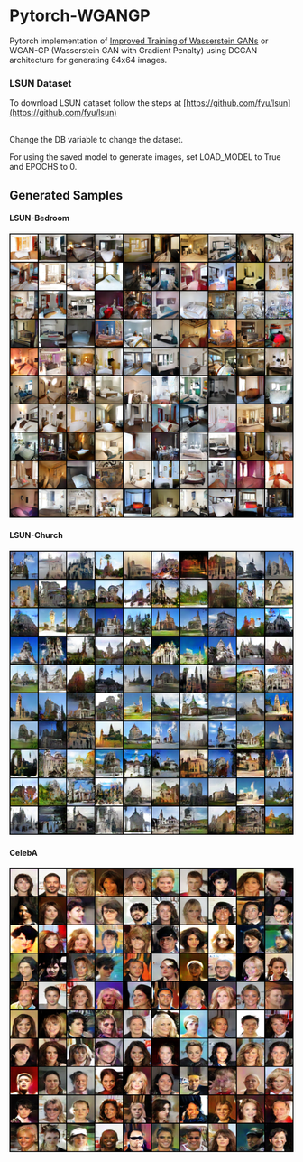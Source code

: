 # Pytorch-WGANGP
Pytorch implementation of [Improved Training of Wasserstein GANs](https://arxiv.org/abs/1704.00028) or WGAN-GP (Wasserstein GAN with Gradient Penalty) using DCGAN architecture for generating 64x64 images.

### LSUN Dataset
To download LSUN dataset follow the steps at [https://github.com/fyu/lsun](https://github.com/fyu/lsun)

<br>
Change the DB variable to change the dataset.

For using the saved model to generate images, set LOAD_MODEL to True and EPOCHS to 0.


## Generated Samples
#### LSUN-Bedroom
<img src="./Results/LSUN_Bedroom.png" width="700"></img>
#### LSUN-Church
<img src="./Results/LSUN_Church.png" width="700"></img>
#### CelebA
<img src="./Results/CelebA.png" width="700"></img>
